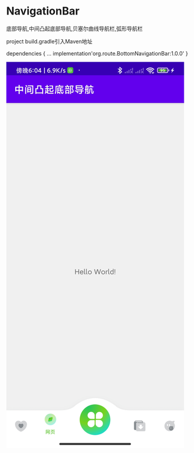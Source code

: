 # NavigationBar
底部导航,中间凸起底部导航,贝塞尔曲线导航栏,弧形导航栏


project build.gradle引入Maven地址
 
  dependencies {
    ...
      implementation'org.route.BottomNavigationBar:1.0.0' 
  }
      
      
      
![这是一张图片](https://raw.githubusercontent.com/super963883929/NavigationBar/master/nav_bar.jpg)
